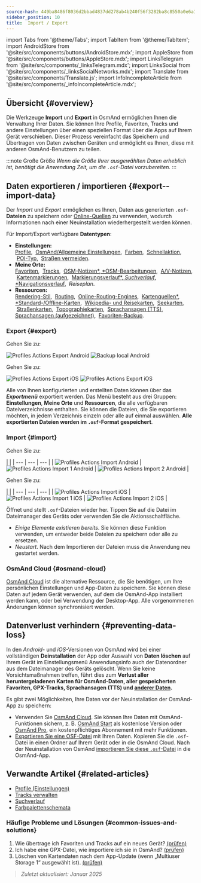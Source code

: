 ```yaml
---
source-hash: 449ba8486f8036d2bbad4837dd278ab4b240f56f3282ba8c8550a0e6a1d7cc6b
sidebar_position: 10
title:  Import / Export
---
```

import Tabs from '@theme/Tabs';
import TabItem from '@theme/TabItem';
import AndroidStore from '@site/src/components/buttons/AndroidStore.mdx';
import AppleStore from '@site/src/components/buttons/AppleStore.mdx';
import LinksTelegram from '@site/src/components/_linksTelegram.mdx';
import LinksSocial from '@site/src/components/_linksSocialNetworks.mdx';
import Translate from '@site/src/components/Translate.js';
import InfoIncompleteArticle from '@site/src/components/_infoIncompleteArticle.mdx';


## Übersicht {#overview}

Die Werkzeuge **Import** und **Export** in OsmAnd ermöglichen Ihnen die Verwaltung Ihrer Daten. Sie können Ihre Profile, Favoriten, Tracks und andere Einstellungen über einen speziellen Format über die Apps auf Ihrem Gerät verschieben. Dieser Prozess vereinfacht das Speichern und Übertragen von Daten zwischen Geräten und ermöglicht es Ihnen, diese mit anderen OsmAnd-Benutzern zu teilen.

:::note Große Größe
*Wenn die Größe Ihrer ausgewählten Daten erheblich ist, benötigt die Anwendung Zeit, um die `.osf`-Datei vorzubereiten.*
:::


## Daten exportieren / importieren {#export--import-data}

Der *Import* und *Export* ermöglichen es Ihnen, Daten aus generierten `.osf`-**Dateien** zu speichern oder [Online-Quellen](../map/raster-maps.md) zu verwenden, wodurch Informationen nach einer Neuinstallation wiederhergestellt werden können.

Für Import/Export verfügbare **Datentypen**:

- **Einstellungen:**  
        [Profile](../personal/profiles.md#actions), &nbsp;[OsmAnd/Allgemeine Einstellungen](../personal/global-settings.md), &nbsp;[Farben](../personal/color-palette-schemes.md), &nbsp;[Schnellaktion](../widgets/quick-action.md), &nbsp;[POI-Typ](../map/point-layers-on-map.md#poi-types), &nbsp;[Straßen vermeiden](../map/map-context-menu.md#avoid-road).
- **Meine Orte:**  
        [Favoriten](../personal/favorites.md#export--import), &nbsp;[Tracks](../personal/tracks/manage-tracks.md#import--export-track), &nbsp;[OSM-Notizen*, *OSM-Bearbeitungen](../plugins/osm-editing.md#create--modify-poi), &nbsp;[A/V-Notizen](../plugins/audio-video-notes.md), &nbsp;[Kartenmarkierungen](../personal/markers.md), &nbsp;[Markierungsverlauf*, *Suchverlauf*, *Navigationsverlauf](../personal/global-settings.md#history), &nbsp;*Reiseplan*.
- **Ressourcen:**  
        [Rendering-Stil](../map/vector-maps.md#custom-map-style), &nbsp;[Routing](../navigation/routing/osmand-routing.md), &nbsp;[Online-Routing-Engines](../navigation/routing/online-routing.md), &nbsp;[Kartenquellen*, *Standard-/Offline-Karten](../map/raster-maps.md), &nbsp;[Wikipedia- und Reisekarten](../plan-route/travel-guides.md), &nbsp;[Seekarten](../plugins/nautical-charts.md), &nbsp;[Straßenkarten](../map/vector-maps.md#road-style), &nbsp;[Topographiekarten](../plugins/topography.md), &nbsp;[Sprachansagen (TTS)](../navigation/guidance/voice-navigation.md#tts-text-to-speech), [Sprachansagen (aufgezeichnet)](../navigation/guidance/voice-navigation.md#recorded-voice-prompts), &nbsp;[Favoriten-Backup](../personal/favorites.md#automatic-favorites-backup).


### Export {#export}

<Tabs groupId="operating-systems" queryString="operating-systems">

<TabItem value="android" label="Android">

Gehen Sie zu: *<Translate android="true" ids="shared_string_menu,shared_string_settings,import_export,export_to_file"/>*  

![Profiles Actions Export Android](@site/static/img/personal/profiles/profile_actions_export_1_andr.png) ![Backup local Android](@site/static/img/personal/profiles/profile_actions_export_2_andr.png)  

</TabItem>

<TabItem value="ios" label="iOS">

Gehen Sie zu: *<Translate ios="true" ids="shared_string_menu,shared_string_settings,local_backup,backup_into_file"/>*

![Profiles Actions Export iOS](@site/static/img/personal/profiles/profile_actions_export_1_ios.png)   ![Profiles Actions Export iOS](@site/static/img/personal/profiles/profile_actions_export_2_ios.png)

</TabItem>

</Tabs>

Alle von Ihnen konfigurierten und erstellten Daten können über das ***Exportmenü*** exportiert werden. Das Menü besteht aus drei Gruppen: **Einstellungen**, **Meine Orte** und **Ressourcen**, die alle verfügbaren Dateiverzeichnisse enthalten. Sie können die Dateien, die Sie exportieren möchten, in jedem Verzeichnis einzeln oder alle auf einmal auswählen. **Alle exportierten Dateien werden im `.osf`-Format gespeichert**.  


### Import {#import}

<Tabs groupId="operating-systems" queryString="operating-systems">

<TabItem value="android" label="Android">

Gehen Sie zu: *<Translate android="true" ids="shared_string_menu,shared_string_settings,import_export,shared_string_import"/>*  

| |
| --- | --- | --- |
| ![Profiles Actions Import Android](@site/static/img/personal/profiles/profile_actions_import_android.png) | ![Profiles Actions Import 1 Android](@site/static/img/personal/profiles/profile_actions_import_1_android.png) | ![Profiles Actions Import 2 Android](@site/static/img/personal/profiles/profile_actions_import_2_android.png) |

</TabItem>

<TabItem value="ios" label="iOS">

Gehen Sie zu: *<Translate ios="true" ids="shared_string_menu,shared_string_settings,local_backup,restore_from_file"/>*  

| |
| --- | --- | --- |
| ![Profiles Actions Import iOS](@site/static/img/personal/profiles/profile_actions_import_ios.png) | ![Profiles Actions Import 1 iOS](@site/static/img/personal/profiles/profile_actions_import_1_ios.png) | ![Profiles Actions Import 2 iOS](@site/static/img/personal/profiles/profile_actions_import_2_ios.png) |

</TabItem>

</Tabs>

Öffnet und stellt `.osf`-Dateien wieder her. Tippen Sie auf die Datei im Dateimanager des Geräts oder verwenden Sie die Aktionsschaltfläche.

- *Einige Elemente existieren bereits*. Sie können diese Funktion verwenden, um entweder beide Dateien zu speichern oder alle zu ersetzen.
- *Neustart*. Nach dem Importieren der Dateien muss die Anwendung neu gestartet werden.


### OsmAnd Cloud {#osmand-cloud}

[OsmAnd Cloud](../personal/osmand-cloud.md) ist die alternative Ressource, die Sie benötigen, um Ihre persönlichen Einstellungen und App-Daten zu speichern. Sie können diese Daten auf jedem Gerät verwenden, auf dem die OsmAnd-App installiert werden kann, oder bei Verwendung der Desktop-App. Alle vorgenommenen Änderungen können synchronisiert werden.


## Datenverlust verhindern {#preventing-data-loss}

In den *Android*- und *iOS*-Versionen von OsmAnd wird bei einer vollständigen **Deinstallation** der App oder Auswahl von **Daten löschen** auf Ihrem Gerät im Einstellungsmenü Anwendungsinfo auch der Datenordner aus dem Dateimanager des Geräts gelöscht. Wenn Sie keine Vorsichtsmaßnahmen treffen, führt dies zum **Verlust aller heruntergeladenen Karten für OsmAnd-Daten, aller gespeicherten Favoriten, GPX-Tracks, Sprachansagen (TTS) und [anderer Daten](#export--import-data).**

Es gibt zwei Möglichkeiten, Ihre Daten vor der Neuinstallation der OsmAnd-App zu speichern:

- Verwenden Sie [OsmAnd Cloud](#osmand-cloud). Sie können Ihre Daten mit OsmAnd-Funktionen sichern, z. B. [OsmAnd Start](../personal/osmand-cloud.md#osmand-start) als kostenlose Version oder [OsmAnd Pro](../purchases/index.md), ein kostenpflichtiges Abonnement mit mehr Funktionen.
- [Exportieren Sie eine OSF-Datei](#export) mit Ihren Daten. Kopieren Sie die `.osf`-Datei in einen Ordner auf Ihrem Gerät oder in die OsmAnd Cloud. Nach der Neuinstallation von OsmAnd [importieren Sie diese `.osf`-Datei](#import) in die OsmAnd-App.


## Verwandte Artikel {#related-articles}

- [Profile (Einstellungen)](./profiles.md)
- [Tracks verwalten](../personal/tracks/manage-tracks.md#import--export-track)
- [Suchverlauf](../search/search-history.md#export-and-share)
- [Farbpalettenschemata](../personal/color-palette-schemes.md)

### Häufige Probleme und Lösungen {#common-issues-and-solutions}

1. Wie übertrage ich Favoriten und Tracks auf ein neues Gerät? [(prüfen)](../troubleshooting/setup.md#how-to-transfer-favorites-and-tracks-to-a-new-device)
2. Ich habe eine GPX-Datei, wie importiere ich sie in OsmAnd? [(prüfen)](../troubleshooting/setup.md#i-have-a-gpx-file-how-do-i-import-it-into-osmand)
3. Löschen von Kartendaten nach dem App-Update (wenn „Multiuser Storage 1“ ausgewählt ist). [(prüfen)](../troubleshooting/maps-data#deleting-map-data-after-the-app-update-if-multiuser-storage-1-is-selected)

> *Zuletzt aktualisiert: Januar 2025*